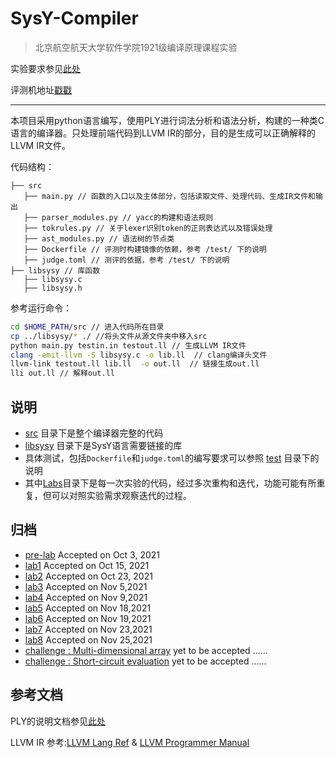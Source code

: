 # SysY-Compiler

> 北京航空航天大学软件学院1921级编译原理课程实验

实验要求参见[此处](https://github.com/BUAA-SE-Compiling/miniSysY-tutorial) 

评测机地址[戳戳](https://oj.karenia.cc/dashboard)

---




本项目采用python语言编写，使用PLY进行词法分析和语法分析，构建的一种类C语言的编译器。只处理前端代码到LLVM IR的部分，目的是生成可以正确解释的LLVM IR文件。

代码结构：

```
├── src
   ├── main.py // 函数的入口以及主体部分，包括读取文件、处理代码、生成IR文件和输出
   ├── parser_modules.py // yacc的构建和语法规则
   ├── tokrules.py // 关于lexer识别token的正则表达式以及错误处理
   ├── ast_modules.py // 语法树的节点类
   ├── Dockerfile // 评测时构建镜像的依赖，参考 /test/ 下的说明
   ├── judge.toml // 测评的依据，参考 /test/ 下的说明
├── libsysy // 库函数
   ├── libsysy.c
   ├── libsysy.h
```

参考运行命令：

```bash
cd $HOME_PATH/src // 进入代码所在目录
cp ../libsysy/* ./ //将头文件从源文件夹中移入src
python main.py testin.in testout.ll // 生成LLVM IR文件
clang -emit-llvm -S libsysy.c -o lib.ll  // clang编译头文件
llvm-link testout.ll lib.ll  -o out.ll  // 链接生成out.ll
lli out.ll // 解释out.ll
```

## 说明

- [src](./src/) 目录下是整个编译器完整的代码
- [libsysy](./libsysy/) 目录下是SysY语言需要链接的库
- 具体测试，包括`Dockerfile`和`judge.toml`的编写要求可以参照 [test](./test/) 目录下的说明
- 其中[Labs](./Labs/)目录下是每一次实验的代码，经过多次重构和迭代，功能可能有所重复，但可以对照实验需求观察迭代的过程。

## 归档

- [pre-lab](./Labs/pre_lab) Accepted on Oct 3, 2021
- [lab1](./Labs/lab1/) Accepted on Oct 15, 2021
- [lab2](./Labs/lab2) Accepted on Oct 23, 2021
- [lab3](./Labs/lab3/) Accepted on Nov 5,2021
- [lab4](./Labs/lab4/) Accepted on Nov 9,2021
- [lab5](./Labs/lab5/) Accepted on Nov 18,2021
- [lab6](./Labs/lab6/) Accepted on Nov 19,2021
- [lab7](./Labs/lab7/) Accepted on Nov 23,2021
- [lab8](./Labs/lab8/)  Accepted on Nov 25,2021
- [challenge : Multi-dimensional array](./Labs/challenge/MDA/) yet to be accepted ......
- [challenge : Short-circuit evaluation](./Labs/challenge/SCE/) yet to be accepted ......

## 参考文档

PLY的说明文档参见[此处](http://www.dabeaz.com/ply/ply.html)

LLVM IR 参考:[LLVM Lang Ref](https://llvm.org/docs/LangRef.html) & [LLVM Programmer Manual](https://llvm.org/docs/ProgrammersManual.html)
